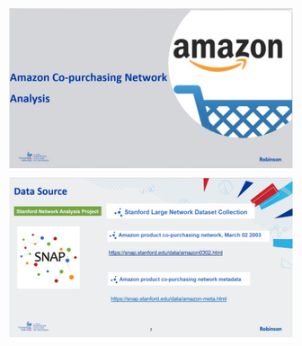
![image](https://github.com/shreymukh2020/Amazon-Copurchasing-Network-Analysis/blob/main/Amazon_1.jpg)

![image](https://github.com/shreymukh2020/Amazon-Copurchasing-Network-Analysis/blob/main/Amazon_2.jpg)


